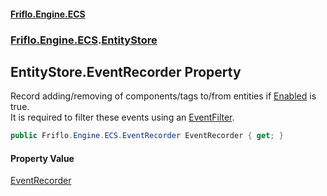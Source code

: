 #### [Friflo.Engine.ECS](index.md 'index')
### [Friflo.Engine.ECS](Friflo.Engine.ECS.md 'Friflo.Engine.ECS').[EntityStore](EntityStore.md 'Friflo.Engine.ECS.EntityStore')

## EntityStore.EventRecorder Property

Record adding/removing of components/tags to/from entities if [Enabled](EventRecorder.Enabled.md 'Friflo.Engine.ECS.EventRecorder.Enabled') is true.<br/>
It is required to filter these events using an [EventFilter](EventFilter.md 'Friflo.Engine.ECS.EventFilter').

```csharp
public Friflo.Engine.ECS.EventRecorder EventRecorder { get; }
```

#### Property Value
[EventRecorder](EventRecorder.md 'Friflo.Engine.ECS.EventRecorder')